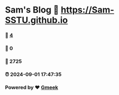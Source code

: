 # Sam's Blog :link: https://Sam-SSTU.github.io 
### :page_facing_up: [4](https://Sam-SSTU.github.io/tag.html) 
### :speech_balloon: 0 
### :hibiscus: 2725 
### :alarm_clock: 2024-09-01 17:47:35 
### Powered by :heart: [Gmeek](https://github.com/Meekdai/Gmeek)
